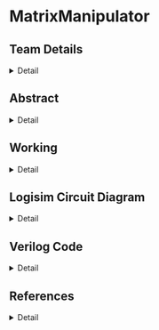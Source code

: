 # MatrixManipulator

<!-- First Section -->
## Team Details
<details>
  <summary>Detail</summary>
	  
  > Section: S2 Team-15
  
  > Semester: 3rd Sem B. Tech. CSE

  

  > Member-1: Aditya Suresh , 231CS203 , adityasuresh.231cs203@nitk.edu.in

  > member-2: Nikhil Kottoli , 231CS236 , nikhilkottoli.231cs236@nitk.edu.in

  > Member-3: Vishal , 231CS263 , vishalgangani.231cs263@nitk.edu.in
</details>

<!-- Second Section -->
## Abstract
<details>
  <summary>Detail</summary>
  
   Efficient handling of matrices is crucial in various fields, including computer graphics, engineering, and data science and machine learning. the need for such systems which can efficiently compute the transpose and determinant is crucial for these emerging fields.
   
This project addresses the need for efficient matrix operations by developing a tool that exclusively uses combinational and sequential circuits to perform multiplication, transposition, and determinant calculations. This solution is grounded in digital systems and is a scaled-down version of

Efficiently multiplies two matrices, handling various inputs and displaying the resulting product in a clear format. 
Allows users to easily find the transpose of any matrix, visually presenting the result
Performs scalar multiplication and matrix subtraction and addition. Accurately computes the determinant of square matrices and indicates the existence of an inverse. Easy user interface to input and display outputs.


</details>

<!-- Third Section -->
## Working
<details>
  <summary>Detail</summary>

   ### DESCRIPTION


---

### DESIGN:

The circuit works in the following manner:


This flowchart demonstrates a systematic process for comparing two 8-bit binary numbers, incorporating multiple stages of comparison and logical operations to produce the final comparison output.

### Flowchart


 ---

### Truth Table:


</details>

<!-- Fourth Section -->
## Logisim Circuit Diagram
<details>
  <summary>Detail</summary>

  

</details>

<!-- Fifth Section -->
## Verilog Code
<details>
  <summary>Detail</summary>

	
	

---
### Test bench File
	
 </details>

 ## References
 <details>
  <summary>Detail</summary>

</details>

